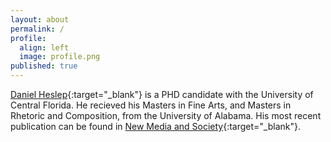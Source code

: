```yaml
---
layout: about
permalink: /
profile:
  align: left
  image: profile.png
published: true
---
```


[Daniel Heslep](https://mobatta2.github.io/gradsitedemo/){:target="_blank"} is a PHD candidate with the University of Central Florida. He recieved his Masters in Fine Arts, and Masters in Rhetoric and Composition, from the University of Alabama. His most recent publication can be found in [New Media and Society](https://journals.sagepub.com/doi/abs/10.1177/14614448211062548){:target="_blank"}.

